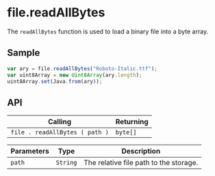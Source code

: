 # file.readAllBytes

The `readAllBytes` function is used to load a binary file into a byte array.

## Sample

```javascript
var ary = file.readAllBytes("Roboto-Italic.ttf");
var uint8Array = new Uint8Array(ary.length);
uint8Array.set(Java.from(ary));

```

## API

| Calling | Returning |
|---|---|
| `file . readAllBytes ( path )` | `byte[]` |

| Parameters | Type | Description |
|---|---|---|
| `path` | `String` | The relative file path to the storage. |